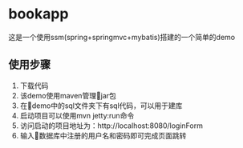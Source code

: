 # bookapp

这是一个使用ssm(spring+springmvc+mybatis)搭建的一个简单的demo

## 使用步骤

1. 下载代码
2. 该demo使用maven管理jar包
3. 在demo中的sql文件夹下有sql代码，可以用于建库
4. 启动项目可以使用mvn jetty:run命令
5. 访问启动的项目地址为：http://localhost:8080/loginForm
6. 输入数据库中注册的用户名和密码即可完成页面跳转